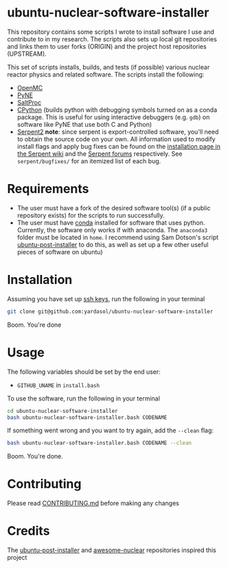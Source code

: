 # ubuntu-nuclear-software-installer
This repository contains some scripts I wrote to install software I use and contribute to in my research. The scripts also sets up local git repositories and links them to user forks (ORIGIN) and the project host repositories (UPSTREAM).

This set of scripts installs, builds, and tests (if possible) various nuclear reactor physics and related software. 
The scripts install the following:
- [OpenMC](https://github.com/openmc-dev/openmc)
- [PyNE](https://github.com/pyne/pyne)
- [SaltProc](https://github.com/arfc/saltproc)
- [CPython](https://github.com/python/cpython) (builds python with debugging symbols turned on as a conda package. This is useful for using interactive debuggers (e.g. `gdb`) on software like PyNE that use both C and Python)
- [Serpent2](http://montecarlo.vtt.fi/) **note**: since serpent is export-controlled software, you'll need to obtain the source code on your own. All information used to modify install flags and apply bug fixes can be found on the [installation page in the Serpent wiki](https://serpent.vtt.fi/mediawiki/index.php/Installing_and_running_Serpent) and the [Serpent forums](https://ttuki.vtt.fi/serpent/index.php?sid=3038d3b423fe27ac9e5a75c11425fa00) respectively. See `serpent/bugfixes/` for an itemized list of
    each bug.


# Requirements
 - The user must have a fork of the desired software tool(s) (if a public repository exists) for the scripts to run successfully. 
 - The user must have [conda](https://docs.conda.io/en/latest/) installed for software that uses python. Currently, the software only works if with anaconda. The `anaconda3` folder must be located in `home`. I recommend using Sam Dotson's script [ubuntu-post-installer](https://github.com/samgdotson/ubuntu-post-installer) to do this, as well as set up a few other useful pieces of software on ubuntu)

# Installation
Assuming you have set up [ssh keys](https://docs.github.com/en/github/authenticating-to-github/connecting-to-github-with-ssh), run the following in your terminal
```bash
git clone git@github.com:yardasol/ubuntu-nuclear-software-installer
```
Boom. You're done

# Usage
The following variables should be set by the end user:
 - `GITHUB_UNAME` in `install.bash`

To use the software, run the following in your terminal
```bash
cd ubuntu-nuclear-software-installer
bash ubuntu-nuclear-software-installer.bash CODENAME
```

If something went wrong and you want to try again, add the `--clean` flag:
```bash
bash ubuntu-nuclear-software-installer.bash CODENAME --clean
```

Boom. You're done.

# Contributing
Please read [CONTRIBUTING.md](https://github.com/yardasol/ubuntu-nuclear-software-installer/blob/main/CONTRIBUTING.md) before making any changes

# Credits
The [ubuntu-post-installer](https://github.com/samgdotson/ubuntu-post-installer) and [awesome-nuclear](https://github.com/paulromano/awesome-nuclear) repositories inspired this project
